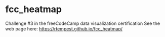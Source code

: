 # fcc_heatmap
Challenge #3 in the freeCodeCamp data visualization certification
See the web page here: https://rtempest.github.io/fcc_heatmap/
